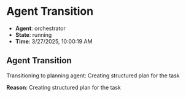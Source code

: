 # Agent Transition

- **Agent**: orchestrator
- **State**: running
- **Time**: 3/27/2025, 10:00:19 AM

## Agent Transition

Transitioning to planning agent: Creating structured plan for the task

**Reason**: Creating structured plan for the task

